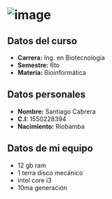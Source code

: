 # ![image](https://upload.wikimedia.org/wikipedia/commons/thumb/8/82/Gnu-bash-logo.svg/2560px-Gnu-bash-logo.svg.png)
## Datos del curso ##
  - **Carrera:** Ing. en Biotecnologia
  - **Semestre:** 6to 
  - **Materia:** Bioinformática
## Datos personales ##
- **Nombre:** Santiago Cabrera
- **C.I:** 1550228394
- **Nacimiento:** Riobamba
## Datos de mi equipo ##
- 12 gb ram
- 1 terra disco mecánico
- intel core i3
- 10ma generación
